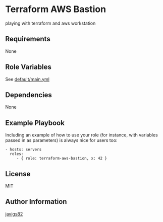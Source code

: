 Terraform AWS Bastion
=========

playing with terraform and aws workstation 

Requirements
------------

None

Role Variables
--------------

See [default/main.yml](./default/main.yml)
 
Dependencies
------------

None

Example Playbook
----------------

Including an example of how to use your role (for instance, with variables
passed in as parameters) is always nice for users too:

    - hosts: servers
      roles:
         - { role: terraform-aws-bastion, x: 42 }

License
-------

MIT

Author Information
------------------

[javigs82](https://github.com/javigs82)
